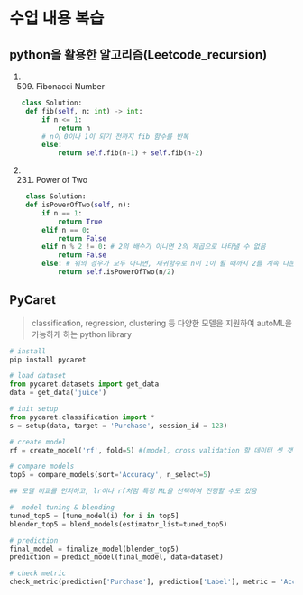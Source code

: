 # 수업 내용 복습
## python을 활용한 알고리즘(Leetcode_recursion)

1. 509. Fibonacci Number
```python
   class Solution:
    def fib(self, n: int) -> int:
        if n <= 1:
            return n
        # n이 0이나 1이 되기 전까지 fib 함수를 반복
        else:
            return self.fib(n-1) + self.fib(n-2)
```

2. 231. Power of Two
```python
    class Solution:
    def isPowerOfTwo(self, n):
        if n == 1:
            return True
        elif n == 0:
            return False        
        elif n % 2 != 0: # 2의 배수가 아니면 2의 제곱으로 나타낼 수 없음
            return False
        else: # 위의 경우가 모두 아니면, 재귀함수로 n이 1이 될 때까지 2를 계속 나눈 값 리턴 
            return self.isPowerOfTwo(n/2)
```

## PyCaret
> classification, regression, clustering 등 다양한 모델을 지원하여 autoML을 가능하게 하는 python library

```python
# install
pip install pycaret

# load dataset
from pycaret.datasets import get_data
data = get_data('juice')

# init setup
from pycaret.classification import *
s = setup(data, target = 'Purchase', session_id = 123)

# create model
rf = create_model('rf', fold=5) #(model, cross validation 할 데이터 셋 갯수 지정)

# compare models
top5 = compare_models(sort='Accuracy', n_select=5)

## 모델 비교를 먼저하고, lr이나 rf처럼 특정 ML을 선택하여 진행할 수도 있음

#  model tuning & blending
tuned_top5 = [tune_model(i) for i in top5]
blender_top5 = blend_models(estimator_list=tuned_top5)

# prediction
final_model = finalize_model(blender_top5)
prediction = predict_model(final_model, data=dataset)

# check metric
check_metric(prediction['Purchase'], prediction['Label'], metric = 'Accuracy')
```
